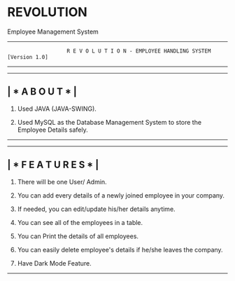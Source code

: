 # REVOLUTION
Employee Management System

-----------------------------------------------------------------------------------------
                       R E V O L U T I O N - EMPLOYEE HANDLING SYSTEM  [Version 1.0]
-----------------------------------------------------------------------------------------

-----------------
| * A B O U T * |
-----------------

1) Used JAVA (JAVA-SWING).

2) Used MySQL as the Database Management System to store the Employee Details safely.

-----------------------------------------------------------------------------------------

-----------------------
| * F E A T U R E S * |
-----------------------

1) There will be one User/ Admin.

2) You can add every details of a newly joined employee in your company.

3) If needed, you can edit/update  his/her details anytime.

4) You can see all of the employees in a table.

5) You can Print the details of all employees.

6) You can easily delete employee's details if he/she leaves the company.

7) Have Dark Mode Feature.

-----------------------------------------------------------------------------------------
